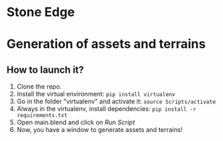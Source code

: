 # Stone Edge
# Generation of assets and terrains

## How to launch it?
1. Clone the repo.
2. Install the virtual environment: 
```pip install virtualenv```
3. Go in the folder "virtualenv" and activate it: 
```source Scripts/activate```
4. Always in the virtualenv, install dependencies: 
```pip install -r requirements.txt```
5. Open main.blend and click on *Run Script*
6. Now, you have a window to generate assets and terrains!